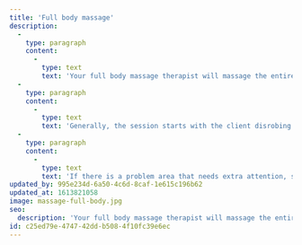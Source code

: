 ```yaml
---
title: 'Full body massage'
description:
  -
    type: paragraph
    content:
      -
        type: text
        text: 'Your full body massage therapist will massage the entire body, including all the major areas like; the back, shoulders, legs, feet, arms, hands, and neck.'
  -
    type: paragraph
    content:
      -
        type: text
        text: 'Generally, the session starts with the client disrobing completely or wearing only undergarments and lying face down on a padded table under a sheet. The therapist will begin with the back and shoulders before moving down the body. Once the client has flipped over about mid-way through the session time, the therapist works back up the body, usually ending with neck and shoulders and sometimes the scalp. Men may also receive a pectoral massage.'
  -
    type: paragraph
    content:
      -
        type: text
        text: 'If there is a problem area that needs extra attention, such as a sore back or tight shoulders, request that the therapist spend more time focused on those trouble spots but the trade-off may be less time spent on other areas of the body. To ensure the full treatment of every body part, as well as a focus on specific issues, make an appointment for a longer session time.'
updated_by: 995e234d-6a50-4c6d-8caf-1e615c196b62
updated_at: 1613821058
image: massage-full-body.jpg
seo:
  description: 'Your full body massage therapist will massage the entire body, including all the major areas like; the back, shoulders, legs, feet, arms, hands, and neck.'
id: c25ed79e-4747-42dd-b508-4f10fc39e6ec
---
```

